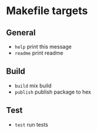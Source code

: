 # Makefile targets

## General

- `help`       print this message
- `readme`     print readme

## Build

- `build`      mix build
- `publish`    publish package to hex

## Test

- `test`       run tests


